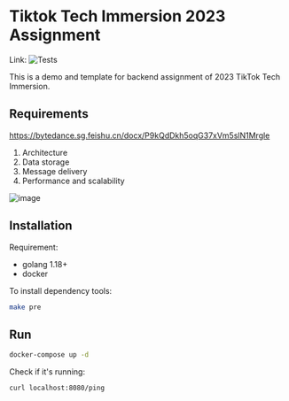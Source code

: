 # Tiktok Tech Immersion 2023 Assignment

Link: ![Tests](https://github.com/TikTokTechImmersion/assignment_demo_2023/actions/workflows/test.yml/badge.svg)

This is a demo and template for backend assignment of 2023 TikTok Tech Immersion.

## Requirements
https://bytedance.sg.feishu.cn/docx/P9kQdDkh5oqG37xVm5slN1Mrgle
1. Architecture
2. Data storage
3. Message delivery
4. Performance and scalability


![image](https://github.com/bennfsx/tiktok-tech-immersion-2023/assets/44813216/7a6a3e40-f0f5-462e-8910-978d0c2b02ea)

## Installation

Requirement:

- golang 1.18+
- docker

To install dependency tools:

```bash
make pre
```

## Run

```bash
docker-compose up -d
```

Check if it's running:

```bash
curl localhost:8080/ping
```
